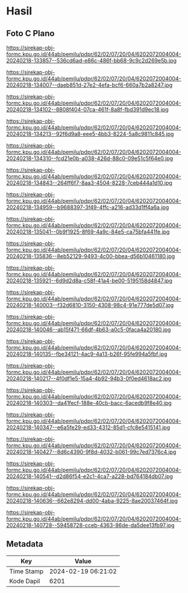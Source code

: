 # Hasil

## Foto C Plano

https://sirekap-obj-formc.kpu.go.id/44ab/pemilu/pdpr/62/02/07/20/04/6202072004004-20240218-133857--536cd6ad-e86c-486f-bb68-9c9c2d269e5b.jpg

https://sirekap-obj-formc.kpu.go.id/44ab/pemilu/pdpr/62/02/07/20/04/6202072004004-20240218-134007--daeb851d-27e2-4efa-bcf6-660a7b2a8247.jpg

https://sirekap-obj-formc.kpu.go.id/44ab/pemilu/pdpr/62/02/07/20/04/6202072004004-20240218-134102--8808f404-07ca-461f-8a8f-fbd391d9ec18.jpg

https://sirekap-obj-formc.kpu.go.id/44ab/pemilu/pdpr/62/02/07/20/04/6202072004004-20240218-134213--92f6d9a8-eee5-4bb3-8224-5a8c9811c845.jpg

https://sirekap-obj-formc.kpu.go.id/44ab/pemilu/pdpr/62/02/07/20/04/6202072004004-20240218-134310--fcd21e0b-a038-426d-88c0-09e51c5f64e0.jpg

https://sirekap-obj-formc.kpu.go.id/44ab/pemilu/pdpr/62/02/07/20/04/6202072004004-20240218-134843--264ff6f7-8aa3-4504-8228-7ceb444a1d10.jpg

https://sirekap-obj-formc.kpu.go.id/44ab/pemilu/pdpr/62/02/07/20/04/6202072004004-20240218-134959--b9688397-3f49-4ffc-a216-ad33d1ff4a6a.jpg

https://sirekap-obj-formc.kpu.go.id/44ab/pemilu/pdpr/62/02/07/20/04/6202072004004-20240218-135041--0b9f1925-8f69-4a9c-84e5-ca75bfa441fe.jpg

https://sirekap-obj-formc.kpu.go.id/44ab/pemilu/pdpr/62/02/07/20/04/6202072004004-20240218-135836--8eb52129-9493-4c00-bbea-d56b10461180.jpg

https://sirekap-obj-formc.kpu.go.id/44ab/pemilu/pdpr/62/02/07/20/04/6202072004004-20240218-135921--6d9d2d8a-c58f-41a4-be00-5195158d4847.jpg

https://sirekap-obj-formc.kpu.go.id/44ab/pemilu/pdpr/62/02/07/20/04/6202072004004-20240218-140003--f32d6810-3150-4308-98c4-91e777de5d07.jpg

https://sirekap-obj-formc.kpu.go.id/44ab/pemilu/pdpr/62/02/07/20/04/6202072004004-20240218-140046--ab15f471-66df-4b63-a0c5-0faca4a20180.jpg

https://sirekap-obj-formc.kpu.go.id/44ab/pemilu/pdpr/62/02/07/20/04/6202072004004-20240218-140135--fbe34121-4ac9-4a13-b26f-95fe994a5fbf.jpg

https://sirekap-obj-formc.kpu.go.id/44ab/pemilu/pdpr/62/02/07/20/04/6202072004004-20240218-140217--4f0df1e5-15a4-4b92-94b3-0f0ed4618ac2.jpg

https://sirekap-obj-formc.kpu.go.id/44ab/pemilu/pdpr/62/02/07/20/04/6202072004004-20240218-140303--da41fecf-188e-40cb-bacc-6acedb9f8e40.jpg

https://sirekap-obj-formc.kpu.go.id/44ab/pemilu/pdpr/62/02/07/20/04/6202072004004-20240218-140347--e6a5fe29-ed33-4312-85d1-cfc8e5415141.jpg

https://sirekap-obj-formc.kpu.go.id/44ab/pemilu/pdpr/62/02/07/20/04/6202072004004-20240218-140427--8d6c4390-9f8d-4032-b061-99c7ed7376c4.jpg

https://sirekap-obj-formc.kpu.go.id/44ab/pemilu/pdpr/62/02/07/20/04/6202072004004-20240218-140541--d2d86f54-e2c1-4ca7-a228-bd764184db07.jpg

https://sirekap-obj-formc.kpu.go.id/44ab/pemilu/pdpr/62/02/07/20/04/6202072004004-20240218-140636--662e8294-dd00-4aba-9225-8ae20037464f.jpg

https://sirekap-obj-formc.kpu.go.id/44ab/pemilu/pdpr/62/02/07/20/04/6202072004004-20240218-140728--59458728-cceb-4363-86de-da5dee13fb97.jpg


## Metadata

| Key        | Value               |
| ---------- | ------------------- |
| Time Stamp | 2024-02-19 06:21:02 |
| Kode Dapil | 6201                |



